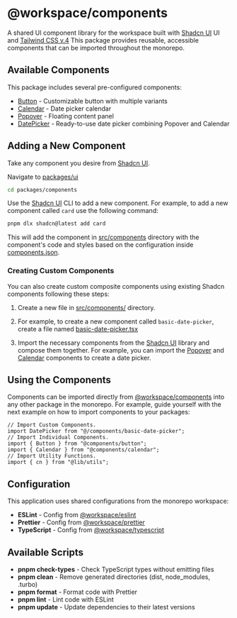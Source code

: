 # @workspace/components

A shared UI component library for the workspace built with [Shadcn UI](https://ui.shadcn.com/docs) UI and [Tailwind CSS v.4](https://tailwindcss.com/docs/) This package provides reusable, accessible components that can be imported throughout the monorepo.

## Available Components

This package includes several pre-configured components:

- [Button](./src/components/ui/button.tsx) - Customizable button with multiple variants
- [Calendar](./src/components/ui/calendar.tsx) - Date picker calendar
- [Popover](./src/components/ui/popover.tsx) - Floating content panel
- [DatePicker](./src/components/basic-date-picker.tsx) - Ready-to-use date picker combining Popover and Calendar

## Adding a New Component

Take any component you desire from [Shadcn UI](https://ui.shadcn.com/docs).

Navigate to [packages/ui](../../packages/components/)

```sh
cd packages/components
```

Use the [Shadcn UI](https://ui.shadcn.com/docs) CLI to add a new component. For example, to add a new component called `card` use the following command:

```sh
pnpm dlx shadcn@latest add card
```

This will add the component in [src/components](./src/components/) directory with the component's code and styles based on the configuration inside [components.json](./components.json).

### Creating Custom Components

You can also create custom composite components using existing Shadcn components following these steps:

1. Create a new file in [src/components/](./src/components/) directory.

2. For example, to create a new component called `basic-date-picker`, create a file named [basic-date-picker.tsx](./src/components/basic-date-picker.tsx)

3. Import the necessary components from the [Shadcn UI](https://ui.shadcn.com/docs) library and compose them together. For example, you can import the [Popover](./src/components/ui/popover.tsx) and [Calendar](./src/components/ui/calendar.tsx) components to create a date picker.

## Using the Components

Components can be imported directly from [@workspace/components](../../packages/components/) into any other package in the monorepo. For example, guide yourself with the next example on how to import components to your packages:

```tsx
// Import Custom Components.
import DatePicker from "@/components/basic-date-picker";
// Import Individual Components.
import { Button } from "@components/button";
import { Calendar } from "@components/calendar";
// Import Utility Functions.
import { cn } from "@lib/utils";
```

## Configuration

This application uses shared configurations from the monorepo workspace:

- **ESLint** - Config from [@workspace/eslint](../../config/eslint)
- **Prettier** - Config from [@workspace/prettier](../../config/prettier/)
- **TypeScript** - Config from [@workspace/typescript](../../config/typescript/)

## Available Scripts

- **pnpm check-types** - Check TypeScript types without emitting files
- **pnpm clean** - Remove generated directories (dist, node_modules, .turbo)
- **pnpm format** - Format code with Prettier
- **pnpm lint** - Lint code with ESLint
- **pnpm update** - Update dependencies to their latest versions
